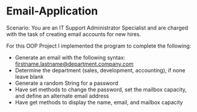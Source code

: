 # Email-Application 
Scenario: You are an IT Support Administrator Specialist and are charged with the task of creating email accounts for new hires.

For this OOP Project I implemented the program to complete the following:
- Generate an email with the following syntax: firstname.lastname@department.company.com
- Determine the department (sales, development, accounting), if none leave blank
- Generate a random String for a password
- Have set methods to change the password, set the mailbox capacity, and define an alternate email address
- Have get methods to display the name, email, and mailbox capacity
